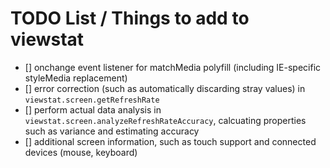 # TODO List / Things to add to viewstat

- [] onchange event listener for matchMedia polyfill (including IE-specific styleMedia replacement)
- [] error correction (such as automatically discarding stray values) in <code>viewstat.screen.getRefreshRate</code>
- [] perform actual data analysis in <code>viewstat.screen.analyzeRefreshRateAccuracy</code>, calcuating properties such as variance and estimating accuracy
- [] additional screen information, such as touch support and connected devices (mouse, keyboard)
